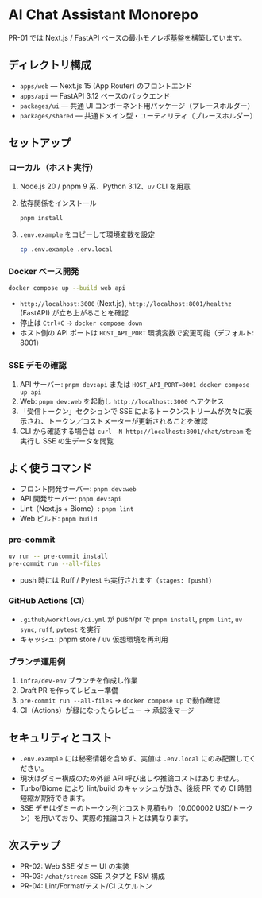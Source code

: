 # AI Chat Assistant Monorepo

PR-01 では Next.js / FastAPI ベースの最小モノレポ基盤を構築しています。

## ディレクトリ構成

- `apps/web` — Next.js 15 (App Router) のフロントエンド
- `apps/api` — FastAPI 3.12 ベースのバックエンド
- `packages/ui` — 共通 UI コンポーネント用パッケージ（プレースホルダー）
- `packages/shared` — 共通ドメイン型・ユーティリティ（プレースホルダー）

## セットアップ

### ローカル（ホスト実行）

1. Node.js 20 / pnpm 9 系、Python 3.12、`uv` CLI を用意
2. 依存関係をインストール

   ```bash
   pnpm install
   ```

3. `.env.example` をコピーして環境変数を設定

   ```bash
   cp .env.example .env.local
   ```

### Docker ベース開発

```bash
docker compose up --build web api
```

- `http://localhost:3000` (Next.js), `http://localhost:8001/healthz` (FastAPI) が立ち上がることを確認
- 停止は `Ctrl+C` → `docker compose down`
- ホスト側の API ポートは `HOST_API_PORT` 環境変数で変更可能（デフォルト: 8001）

### SSE デモの確認

1. API サーバー: `pnpm dev:api` または `HOST_API_PORT=8001 docker compose up api`
2. Web: `pnpm dev:web` を起動し `http://localhost:3000` へアクセス
3. 「受信トークン」セクションで SSE によるトークンストリームが次々に表示され、トークン／コストメーターが更新されることを確認
4. CLI から確認する場合は `curl -N http://localhost:8001/chat/stream` を実行し SSE の生データを閲覧

## よく使うコマンド

- フロント開発サーバー: `pnpm dev:web`
- API 開発サーバー: `pnpm dev:api`
- Lint（Next.js + Biome）: `pnpm lint`
- Web ビルド: `pnpm build`

### pre-commit

```bash
uv run -- pre-commit install
pre-commit run --all-files
```

- push 時には Ruff / Pytest も実行されます（`stages: [push]`）

### GitHub Actions (CI)

- `.github/workflows/ci.yml` が push/pr で `pnpm install`, `pnpm lint`, `uv sync`, `ruff`, `pytest` を実行
- キャッシュ: pnpm store / uv 仮想環境を再利用

### ブランチ運用例

1. `infra/dev-env` ブランチを作成し作業
2. Draft PR を作ってレビュー準備
3. `pre-commit run --all-files` → `docker compose up` で動作確認
4. CI（Actions）が緑になったらレビュー → 承認後マージ

## セキュリティとコスト

- `.env.example` には秘密情報を含めず、実値は `.env.local` にのみ配置してください。
- 現状はダミー構成のため外部 API 呼び出しや推論コストはありません。
- Turbo/Biome により lint/build のキャッシュが効き、後続 PR での CI 時間短縮が期待できます。
- SSE デモはダミーのトークン列とコスト見積もり（0.000002 USD/トークン）を用いており、実際の推論コストとは異なります。

## 次ステップ

- PR-02: Web SSE ダミー UI の実装
- PR-03: `/chat/stream` SSE スタブと FSM 構成
- PR-04: Lint/Format/テスト/CI スケルトン
